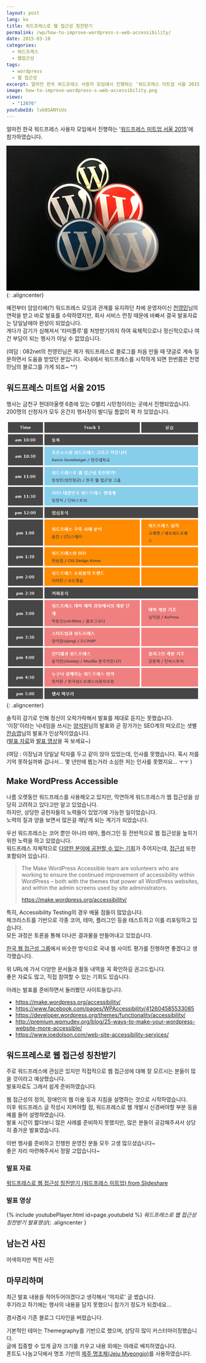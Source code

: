 ```yaml
---
layout: post
lang: ko
title: 워드프레스로 웹 접근성 칭찬받기
permalink: /wp/how-to-improve-wordpress-s-web-accessibility/
date: 2015-03-10
categories:
  - 워드프레스
  - 웹접근성
tags:
  - wordpress
  - 웹 접근성
excerpt: 얼마전 한국 워드프레스 사용자 모임에서 진행하는 ‘워드프레스 미트업 서울 2015‘에 참가하였습니다. 나름 오랫동안 워드프레스를 사용해오고 있지만, 막연하게 워드프레스가 웹 접근성을 상당히 고려하고 있다고만 알고 있었습니다. 하지만, 상당한 공헌자들의 노력들이 있었기에 가능한 일이었습니다. 노력의 질과 양을 보면서 많은걸 깨닫게 되는 계기가 되었습니다. 우선 워드프레스는 코어 뿐만 아니라 테마, 플러그인 등 전반적으로 웹 접근성을 높히기 위한 노력을 하고 있었습니다. 워드프레스 자체적으로 다양한 분야에 공헌할 수 있는 기회가 주어지는데, 접근성 또한 포함되어 있습니다.  특히, Accessibility Testing의 경우 배울 점들이 많았습니다. 체크리스트를 기반으로 각종 코어, 테마, 플러그인 등을 테스트하고 [...]
image: how-to-improve-wordpress-s-web-accessibility.png
views:
  - "12076"
youtubeId: lvb8SANYsUs
---
```


얼마전 한국 워드프레스 사용자 모임에서 진행하는 '[워드프레스 미트업 서울 2015](http://kopress.kr/wordcamp/camp/meetup-seoul-2015/)'에 참가하였습니다.

![워드프레스 뺏지](/assets/img/2015/wordpress_meetup_4.jpg){: .aligncenter}

예전부터 암암리에(?) 워드프레스 모임과 관계를 유지하던 차에 운영자이신 [천영민](http://082net.com/)님의 연락을 받고 바로 발표를 수락하였지만, 회사 서비스 런칭 때문에 바빠서 결국 발표자료는 당일날에야 완성이 되었습니다.  
게다가 감기가 심해져서 '타미플루'를 처방받기까지 하여 육체적으로나 정신적으로나 여간 부담이 되는 행사가 아닐 수 없었습니다.

(여담 : 082net의 천영민님은 제가 워드프레스로 블로그를 처음 만들 때 댓글로 계속 질문하면서 도움을 받았던 분입니다. 국내에서 워드프레스를 시작하게 되면 한번쯤은 천영민님의 블로그를 가게 되죠~ ^^)

## 워드프레스 미트업 서울 2015

행사는 금천구 현대아울렛 6층에 있는 G밸리 시민청이라는 곳에서 진행되었습니다.  
200명의 신청자가 모두 온건지 행사장이 발디딜 틈없이 꽉 차 있었습니다.

![워드프레스 미트업 서울 2015 프로그램](/assets/img/2015/wordpress_meetup_1.png){: .aligncenter}

솔직히 감기로 인해 정신이 오락가락해서 발표를 제대로 듣지는 못했습니다.  
'이장'이라는 닉네임을 쓰시는 [양석원](http://ejang.net/)님의 발표와 곧 장가가는 SEO계의 떠오르는 샛별 [전승엽](https://www.facebook.com/yubsdesign)님의 발표가 인상적이었습니다.  
([발표 자료](http://kopress.kr/wordcamp/meetup-seoul-2015/presentations/)와 [발표 영상](http://kopress.kr/wordcamp/meetup-seoul-2015/video/)을 꼭 보세요~)

(여담 : 이장님과 당일날 탁자를 두고 같이 앉아 있었는데, 인사를 못했습니다. 혹시 저를 기억 못하실까봐 겁나서... 몇 년만에 뵙는거라 소심한 저는 인사를 못했지요... ㅜㅜ )

## Make WordPress Accessible

나름 오랫동안 워드프레스를 사용해오고 있지만, 막연하게 워드프레스가 웹 접근성을 상당히 고려하고 있다고만 알고 있었습니다.  
하지만, 상당한 공헌자들의 노력들이 있었기에 가능한 일이었습니다.  
노력의 질과 양을 보면서 많은걸 깨닫게 되는 계기가 되었습니다.

우선 워드프레스는 코어 뿐만 아니라 테마, 플러그인 등 전반적으로 웹 접근성을 높히기 위한 노력을 하고 있었습니다.  
워드프레스 자체적으로 [다양한 분야에 공헌할 수 있는 기회](http://make.wordpress.org/)가 주어지는데, [접근성](http://make.wordpress.org/accessibility/) 또한 포함되어 있습니다.

> The Make WordPress Accessible team are volunteers who are working to ensure the continued improvement of accessibility within WordPress – both with the themes that power all WordPress websites, and within the admin screens used by site administrators.
> 
> <https://make.wordpress.org/accessibility/>

특히, Accessibility Testing의 경우 배울 점들이 많았습니다.  
체크리스트를 기반으로 각종 코어, 테마, 플러그인 등을 테스트하고 이를 리포팅하고 있습니다.  
모든 과정은 토론을 통해 더나은 결과물을 만들어내고 있었습니다.

[한국 웹 접근성 그룹](http://kwag.net)에서 비슷한 방식으로 국내 웹 사이트 평가를 진행하면 좋겠다고 생각했습니다.

위 URL에 가서 다양한 문서들과 활동 내역을 꼭 확인하길 권고드립니다.  
좋은 자료도 많고, 직접 참여할 수 있는 기회도 있습니다.

아래는 발표를 준비하면서 둘러봤던 사이트들입니다.

  * <https://make.wordpress.org/accessibility/>
  * <https://www.facebook.com/pages/WPAccessibility/412604585533085>
  * <https://developer.wordpress.org/themes/functionality/accessibility/>
  * <http://premium.wpmudev.org/blog/25-ways-to-make-your-wordpress-website-more-accessible/>
  * <https://www.joedolson.com/web-site-accessibility-services/>

## 워드프레스로 웹 접근성 칭찬받기

주로 워드프레스에 관심은 있지만 직접적으로 웹 접근성에 대해 잘 모르시는 분들이 많을 것이라고 예상했습니다.  
발표자료도 그래서 쉽게 준비하였습니다.

웹 접근성의 정의, 장애인의 웹 이용 등과 지침을 설명하는 것으로 시작하였습니다.  
이후 워드프레스 글 작성시 지켜야할 점, 워드프레스로 웹 개발시 신경써야할 부분 등을 예를 들어 설명하였습니다.  
발표 시간이 짧다보니 많은 사례를 준비하지 못했지만, 많은 분들이 공감해주셔서 상당히 즐거운 발표였습니다.

이번 행사를 준비하고 진행한 운영진 분들 모두 고생 많으셨습니다~  
좋은 자리 마련해주셔서 정말 고맙습니다~

### 발표 자료


[워드프레스로 웹 접근성 칭찬받기 (워드프레스 미트업) from Slideshare](www.slideshare.net/jangkunblog/ss-45248628)

### 발표 영상

{% include youtubePlayer.html id=page.youtubeId %}
*워드프레스로 웹 접근성 칭찬받기 발표영상*{: .aligncenter }

## 남는건 사진

어색하지만 찍힌 사진

## 마무리하며

최근 발표 내용을 적어두어야겠다고 생각해서 '억지로' 글 썼습니다.  
후기라고 하기에는 행사의 내용을 담지 못했으니 참가기 정도가 되겠네요...

겸사겸사 기존 블로그 디자인을 버렸습니다.

기본적인 테마는 Themegraphy를 기반으로 했으며, 상당히 많이 커스터마이징했습니다.  
글에 집중할 수 있게 글자 크기를 키우고 내용 외에는 아래로 배치하였습니다.  
폰트도 나눔고딕에서 명조 기반의 [제주 명조체(Jeju Myeongjo)](http://www.google.com/fonts/earlyaccess)를 사용하였습니다.